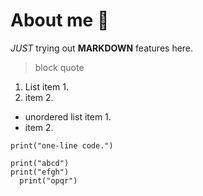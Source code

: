 # About me 👋

*JUST* trying out **MARKDOWN** features here.
> block quote
1. List item 1.
2. item 2.

- unordered list item 1.
- item 2.

`print("one-line code.")`

    print("abcd") 
    print("efgh")
      print("opqr")

  


